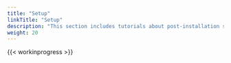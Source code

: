 ```yaml
---
title: "Setup"
linkTitle: "Setup"
description: "This section includes tutorials about post-installation setup of the {{% ctx %}} Innovation platform."
weight: 20
---
```


{{< workinprogress >}}

